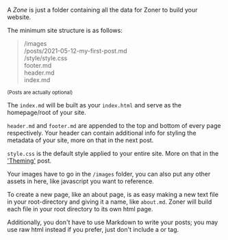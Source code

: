 A *Zone* is just a folder containing all the data for Zoner to build your website.

The minimum site structure is as follows:

> /images  
> /posts/2021-05-12-my-first-post.md  
> /style/style.css  
> footer.md  
> header.md  
> index.md

<small>(Posts are actually optional)</small>

The `index.md` will be built as your `index.html` and serve as the homepage/root of your site.

`header.md` and `footer.md` are appended to the top and bottom of every page respectively. Your header can contain additional info for styling the metadata of your site, more on that in the next post.

`style.css` is the default style applied to your entire site. More on that in the ['Theming'](./posts/2021-05-10-3.-theming) post.

Your images have to go in the `/images` folder, you can also put any other assets in here, like javascript you want to reference.

To create a new page, like an about page, is as easy making a new text file in your root-directory and giving it a name, like `about.md`. Zoner will build each file in your root directory to its own html page.

Additionally, you don't have to use Markdown to write your posts; you may use raw html instead if you prefer, just don't include a <head> or <body> tag.